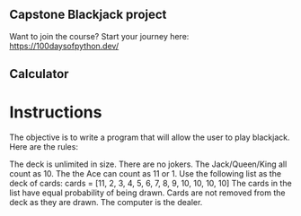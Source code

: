 ## Capstone Blackjack project
Want to join the course? Start your journey here:   https://100daysofpython.dev/


## Calculator


# Instructions

The objective is to write a program that will allow the user to play blackjack. Here are the rules:

The deck is unlimited in size. 
There are no jokers. 
The Jack/Queen/King all count as 10.
The the Ace can count as 11 or 1.
Use the following list as the deck of cards:
cards = [11, 2, 3, 4, 5, 6, 7, 8, 9, 10, 10, 10, 10]
The cards in the list have equal probability of being drawn.
Cards are not removed from the deck as they are drawn.
The computer is the dealer.


